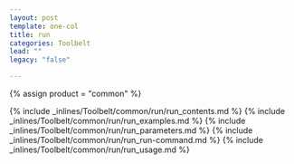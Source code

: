 ```yaml
---
layout: post
template: one-col
title: run
categories: Toolbelt
lead: ""
legacy: "false"

---
```

{% assign product = "common" %}

{% include _inlines/Toolbelt/common/run/run_contents.md %}
{% include _inlines/Toolbelt/common/run/run_examples.md %}
{% include _inlines/Toolbelt/common/run/run_parameters.md %}
{% include _inlines/Toolbelt/common/run/run_run-command.md %}
{% include _inlines/Toolbelt/common/run/run_usage.md %}
